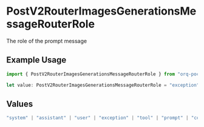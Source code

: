 # PostV2RouterImagesGenerationsMessageRouterRole

The role of the prompt message

## Example Usage

```typescript
import { PostV2RouterImagesGenerationsMessageRouterRole } from "orq-poc-typescript/models/operations";

let value: PostV2RouterImagesGenerationsMessageRouterRole = "exception";
```

## Values

```typescript
"system" | "assistant" | "user" | "exception" | "tool" | "prompt" | "correction" | "expected_output"
```